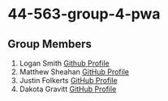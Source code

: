 # 44-563-group-4-pwa
## Group Members
1. Logan Smith [Github Profile](https://github.com/Logan11999)
2. Matthew Sheahan [GitHub Profile](https://github.com/s534141)
3. Justin Folkerts [GitHub Profile](https://github.com/jfolkerts)
4. Dakota Gravitt [GitHub Profile](https://github.com/dakotagrvtt/)
